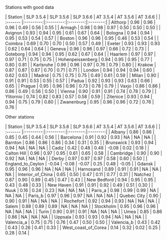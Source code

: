 Stations with good data

| Station  | SLP 3.5.4 | SLP 3.5.6 | SLP 3.6.6 | AT 3.5.4 | AT 3.5.6 | AT 3.6.6 |
| :------- |:---------:|:---------:|:--------:|:--------:|
| Althorp              | 0.96 | 0.96 | 0.96 | 0.49 | 0.56 | 0.55 |
| Armagh               | 0.98 | 0.98 | 0.97 | 0.50 | 0.50 | 0.50 |
| Avignon              | 0.93 | 0.94 | 0.95 | 0.61 | 0.67 | 0.64 |
| Bologna              | 0.94 | 0.94 | 0.95 | 0.53 | 0.54 | 0.57 |
| Boston               | 0.96 | 0.96 | 0.95 | 0.46 | 0.53 | 0.54 |
| Coimbra              | 0.69 | 0.70 | 0.70 | 0.50 | 0.57 | 0.49 |
| Exeter               | 0.93 | 0.93 | 0.93 | 0.62 | 0.64 | 0.64 |
| Geneva               | 0.96 | 0.96 | 0.97 | 0.66 | 0.72 | 0.73 |
| Goteborg             | 0.94 | 0.94 | 0.95 | 0.62 | 0.67 | 0.64 |
| Haarlem              | 0.97 | 0.97 | 0.97 | 0.71 | 0.75 | 0.75 |
| Hohenpeissenberg     | 0.94 | 0.95 | 0.95 | 0.77 | 0.80 | 0.81 |
| Karlsruhe            | 0.96 | 0.96 | 0.97 | 0.76 | 0.79 | 0.80 |
| Krakow               | 0.87 | 0.87 | 0.87 | 0.70 | 0.71 | 0.71 |
| London               | 0.94 | 0.94 | 0.94 | 0.60 | 0.62 | 0.63 |
| Madrid               | 0.75 | 0.75 | 0.75 | 0.49 | 0.61 | 0.59 |
| Milan                | 0.90 | 0.91 | 0.91 | 0.53 | 0.55 | 0.57 |
| Padua                | 0.92 | 0.93 | 0.93 | 0.63 | 0.66 | 0.65 |
| Prague               | 0.95 | 0.96 | 0.96 | 0.73 | 0.78 | 0.79 |
| Vaxjo                | 0.86 | 0.86 | 0.86 | 0.49 | 0.56 | 0.50 |
| Vienna               | 0.90 | 0.91 | 0.91 | 0.74 | 0.78 | 0.79 |
| Ylitornio            | 0.74 | 0.82 | 0.83 | 0.57 | 0.58 | 0.59 |
| Zitenice             | 0.93 | 0.94 | 0.94 | 0.75 | 0.79 | 0.80 |
| Zwanenburg           | 0.95 | 0.96 | 0.96 | 0.72 | 0.76 | 0.76 |

Other stations

| Station  | SLP 3.5.4 | SLP 3.5.6 | SLP 3.6.6 | AT 3.5.4 | AT 3.5.6 | AT 3.6.6 |
| :------- |:---------:|:---------:|:--------:|:--------:|
| Albany               | 0.86 | 0.86 | 0.85 | 0.45 | 0.44 | 0.56 |
| Barcelona            | 0.91 | 0.92 | 0.93 |   NA |   NA |   NA |
| Barnton              | 0.86 | 0.86 | 0.86 | 0.34 | 0.31 | 0.35 |
| Brunswick            | 0.93 | 0.94 | 0.94 |   NA |   NA |   NA |
| Cadiz                | 0.42 | 0.48 | 0.48 | -0.08 | 0.02 | 0.18 |
| Calton Hill          | 0.96 | 0.97 | 0.95 | 0.61 | 0.65 | 0.58 |
| Cambridge            | 0.90 | 0.90 | 0.92 |   NA |   NA |   NA |
| Derby                | 0.97 | 0.97 | 0.97 | 0.58 | 0.60 | 0.50 |
| England_to_Ceylon    | -0.04 | -0.08 | -0.07 | 0.25 | 0.48 | -0.05 |
| Gdansk               | 0.95 | 0.96 | 0.96 |   NA |   NA |   NA |
| Harnosand            | 0.89 | 0.91 | 0.91 |   NA |   NA |   NA |
| Interior_of_China    | 0.65 | 0.50 | 0.47 | 0.11 | 0.77 | 0.31 |
| Natchez              | 0.87 | 0.90 | 0.89 | 0.45 | 0.47 | 0.43 |
| New Bedford          | 0.94 | 0.95 | 0.95 | 0.43 | 0.48 | 0.33 |
| New Haven            | 0.91 | 0.91 | 0.92 | 0.49 | 0.51 | 0.30 |
| Nuuk                 | 0.16 | 0.24 | 0.23 |   NA |   NA |   NA |
| Paris_a              | 0.98 | 0.99 | 0.99 |   NA |   NA |   NA |
| Paris_b              | 0.97 | 0.96 | 0.97 |   NA |   NA |   NA |
| Quebec City          | 0.90 | 0.90 | 0.91 |   NA |   NA |   NA |
| Rochefort            | 0.92 | 0.94 | 0.93 |   NA |   NA |   NA |
| Salem                | 0.88 | 0.89 | 0.89 |   NA |   NA |   NA |
| Stockholm            | 0.95 | 0.96 | 0.96 |   NA |   NA |   NA |
| Turin                | 0.90 | 0.91 | 0.91 |   NA |   NA |   NA |
| Umea                 | 0.85 | 0.86 | 0.86 |   NA |   NA |   NA |
| Uppsala              | 0.93 | 0.93 | 0.94 |   NA |   NA |   NA |
| Valencia_a           | 0.75 | 0.75 | 0.76 | 0.47 | 0.50 | 0.50 |
| Valencia_b           | 0.43 | 0.42 | 0.43 | 0.26 | 0.41 | 0.33 |
| West_coast_of_Corea  | 0.14 | 0.32 | 0.02 | 0.25 | 0.28 | 0.14 |
